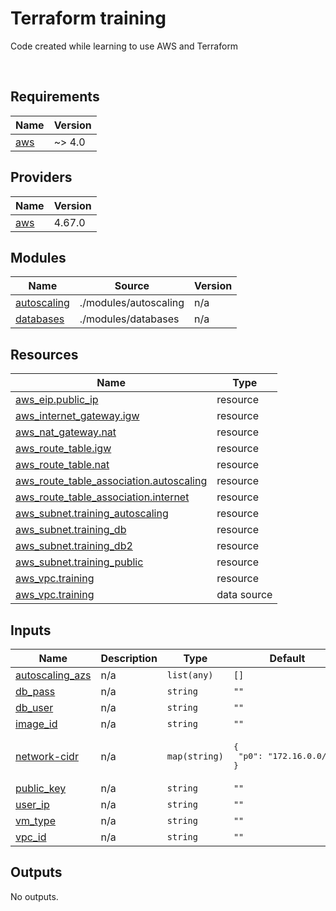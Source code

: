# Terraform training
Code created while learning to use AWS and Terraform

<br>

<!-- BEGIN_TF_DOCS -->
## Requirements

| Name | Version |
|------|---------|
| <a name="requirement_aws"></a> [aws](#requirement\_aws) | ~> 4.0 |

## Providers

| Name | Version |
|------|---------|
| <a name="provider_aws"></a> [aws](#provider\_aws) | 4.67.0 |

## Modules

| Name | Source | Version |
|------|--------|---------|
| <a name="module_autoscaling"></a> [autoscaling](#module\_autoscaling) | ./modules/autoscaling | n/a |
| <a name="module_databases"></a> [databases](#module\_databases) | ./modules/databases | n/a |

## Resources

| Name | Type |
|------|------|
| [aws_eip.public_ip](https://registry.terraform.io/providers/hashicorp/aws/latest/docs/resources/eip) | resource |
| [aws_internet_gateway.igw](https://registry.terraform.io/providers/hashicorp/aws/latest/docs/resources/internet_gateway) | resource |
| [aws_nat_gateway.nat](https://registry.terraform.io/providers/hashicorp/aws/latest/docs/resources/nat_gateway) | resource |
| [aws_route_table.igw](https://registry.terraform.io/providers/hashicorp/aws/latest/docs/resources/route_table) | resource |
| [aws_route_table.nat](https://registry.terraform.io/providers/hashicorp/aws/latest/docs/resources/route_table) | resource |
| [aws_route_table_association.autoscaling](https://registry.terraform.io/providers/hashicorp/aws/latest/docs/resources/route_table_association) | resource |
| [aws_route_table_association.internet](https://registry.terraform.io/providers/hashicorp/aws/latest/docs/resources/route_table_association) | resource |
| [aws_subnet.training_autoscaling](https://registry.terraform.io/providers/hashicorp/aws/latest/docs/resources/subnet) | resource |
| [aws_subnet.training_db](https://registry.terraform.io/providers/hashicorp/aws/latest/docs/resources/subnet) | resource |
| [aws_subnet.training_db2](https://registry.terraform.io/providers/hashicorp/aws/latest/docs/resources/subnet) | resource |
| [aws_subnet.training_public](https://registry.terraform.io/providers/hashicorp/aws/latest/docs/resources/subnet) | resource |
| [aws_vpc.training](https://registry.terraform.io/providers/hashicorp/aws/latest/docs/resources/vpc) | resource |
| [aws_vpc.training](https://registry.terraform.io/providers/hashicorp/aws/latest/docs/data-sources/vpc) | data source |

## Inputs

| Name | Description | Type | Default | Required |
|------|-------------|------|---------|:--------:|
| <a name="input_autoscaling_azs"></a> [autoscaling\_azs](#input\_autoscaling\_azs) | n/a | `list(any)` | `[]` | no |
| <a name="input_db_pass"></a> [db\_pass](#input\_db\_pass) | n/a | `string` | `""` | no |
| <a name="input_db_user"></a> [db\_user](#input\_db\_user) | n/a | `string` | `""` | no |
| <a name="input_image_id"></a> [image\_id](#input\_image\_id) | n/a | `string` | `""` | no |
| <a name="input_network-cidr"></a> [network-cidr](#input\_network-cidr) | n/a | `map(string)` | <pre>{<br>  "p0": "172.16.0.0/16"<br>}</pre> | no |
| <a name="input_public_key"></a> [public\_key](#input\_public\_key) | n/a | `string` | `""` | no |
| <a name="input_user_ip"></a> [user\_ip](#input\_user\_ip) | n/a | `string` | `""` | no |
| <a name="input_vm_type"></a> [vm\_type](#input\_vm\_type) | n/a | `string` | `""` | no |
| <a name="input_vpc_id"></a> [vpc\_id](#input\_vpc\_id) | n/a | `string` | `""` | no |

## Outputs

No outputs.
<!-- END_TF_DOCS -->